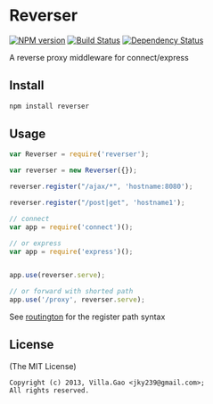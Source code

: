 # Reverser 
[![NPM version](https://badge.fury.io/js/reverser.svg)](http://badge.fury.io/js/reverser) [![Build Status](https://travis-ci.org/villadora/reverser.svg?branch=master)](https://travis-ci.org/villadora/reverser) [![Dependency Status](https://gemnasium.com/villadora/reverser.svg)](https://gemnasium.com/villadora/reverser)

A reverse proxy middleware for connect/express

## Install

```bash
npm install reverser
```

## Usage



```javascript
var Reverser = require('reverser');

var reverser = new Reverser({});

reverser.register("/ajax/*", 'hostname:8080');

reverser.register("/post|get", 'hostname1');

// connect
var app = require('connect')();

// or express
var app = require('express')();


app.use(reverser.serve);

// or forward with shorted path
app.use('/proxy', reverser.serve);

```

See [routington](router ) for the register path syntax

## License

(The MIT License)

    Copyright (c) 2013, Villa.Gao <jky239@gmail.com>;
    All rights reserved.
